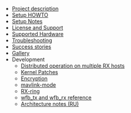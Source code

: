 - [Project description](Home)
- [Setup HOWTO](Setup-HOWTO)
- [Setup Notes](Install-from-scratch)
- [License and Support](License-and-Support)
- [Supported Hardware](WiFi-hardware)
- [Troubleshooting](Troubleshooting)
- [Success stories](Success-stories)
- [Gallery](Gallery)
- Development
  - [Distributed operation on multiple RX hosts](Distributed-operation-(multiple-RX-hosts))
  - [Kernel Patches](Kernel-patches)
  - [Encryption](Encryption)
  - [mavlink-mode](Mavlink-mode)
  - [RX-ring](RX-ring)
  - [wfb_tx and wfb_rx reference](wfb_tx-and-wfb_rx-reference)
  - [Architecture notes (RU)](notes_ru)